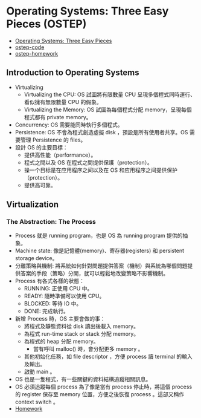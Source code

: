 # Operating Systems: Three Easy Pieces (OSTEP)

- [Operating Systems: Three Easy Pieces](https://pages.cs.wisc.edu/~remzi/OSTEP/)
- [ostep-code](https://github.com/remzi-arpacidusseau/ostep-code)
- [ostep-homework](https://github.com/remzi-arpacidusseau/ostep-homework)

## Introduction to Operating Systems  
- Virtualizing 
  - Virtualizing the CPU: OS 試圖將有限數量 CPU 呈現多個程式同時運行、看似擁有無限數量 CPU 的假象。  
  - Virtualizing the Memory: OS 試圖為每個程式分配 memory，呈現每個程式都有 private memory。  
- Concurrency: OS 需要能同時執行多個程式。
- Persistence: OS 不會為程式創造虛擬 disk ，預設是所有使用者共享。OS 需要管理 Persistence 的 files。
- 設計 OS  的主要目標：
  - 提供高性能（performance）。
  - 程式之間以及 OS 在程式之間提供保護（protection）。
  - 操一个目标是在应用程序之间以及在 OS 和应用程序之间提供保护（protection）。  
  - 提供高可靠。
## Virtualization  

### The Abstraction: The Process

- Process 就是 running program，也是 OS 為 running program 提供的抽象。  
- Machine state: 像是記憶體(memory)、寄存器(registers) 和 persistent storage device。  
- 分離策略與機制: 將系統如何針對問題提供答案（機制）與系統為哪個問題提供答案的手段（策略）分開，就可以輕鬆地改變策略不影響機制。  
- Process 有各式各樣的狀態： 
  - RUNNING: 正使用 CPU 中。  
  - READY: 隨時準備可以使用 CPU。  
  - BLOCKED: 等待 IO 中。  
  - DONE: 完成執行。  
- 新增 Process 時，OS 主要會做的事：  
  - 將程式及靜態資料從 disk 讀出後載入 memory。  
  - 為程式 run-time stack or stack 分配 memory。  
  - 為程式的 heap 分配 memory。  
    - 當有呼叫 malloc() 時，會分配更多 memory 。  
  - 其他初始化任務，如 file descriptor ，方便 process 讀 terminal 的輸入及輸出。  
  - 啟動 main 。  
- OS 也是一隻程式，有一些關鍵的資料結構追蹤相關訊息。  
- OS 必須追蹤每個 process 為了像是當有 process 停止時，將這個 process 的 register 保存至 memory 位置，方便之後恢復 process 。這部又稱作 context switch 。
- [Homework](./ch04-homework.md)